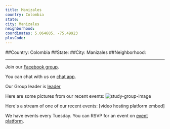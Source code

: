 ```yaml
---
title: Manizales
country: Colombia
state: 
city: Manizales
neighborhood: 
coordinates: 5.064605, -75.49923
plusCode:
---
```


##Country: Colombia
##State: 
##City: Manizales
##Neighborhood: 
*****
Join our [Facebook group](https://www.facebook.com/groups/free.code.camp.manizales).

You can chat with us on [chat app]().

Our Group leader is [leader]()

Here are some pictures from our recent events:
![study-group-image]()

Here's a stream of one of our recent events:
[video hosting platform embed]

We have events every Tuesday. You can RSVP for an event on [event platform]().
